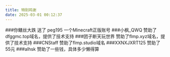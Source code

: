 ```yaml
---
title: 特别鸣谢
date: 2025-03-01 00:12:37
---
```

###你鳝丝大跌 
送了 peg195 一个Minecraft正版账号
###小枫_QWQ 
赞助了dfggmc.top域名，提供了技术支持
###团子断天玩世界 
赞助了flmp.xyz域名，提供了技术支持
###CNStaff
赞助了flmp.studio域名
###XXNXJXRT125
赞助了55元
###alhsk
赞助了一些钱，具体多少懒得算